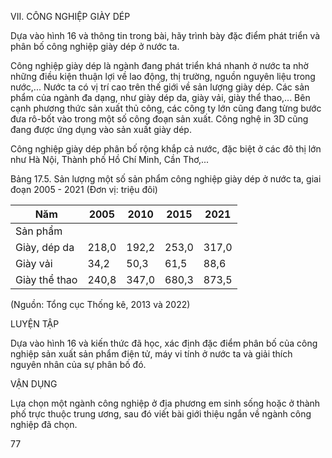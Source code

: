 VII. CÔNG NGHIỆP GIÀY DÉP

Dựa vào hình 16 và thông tin trong bài, hãy trình bày đặc điểm phát triển và phân bố công nghiệp giày dép ở nước ta.

Công nghiệp giày dép là ngành đang phát triển khá nhanh ở nước ta nhờ những điều kiện thuận lợi về lao động, thị trường, nguồn nguyên liệu trong nước,... Nước ta có vị trí cao trên thế giới về sản lượng giày dép. Các sản phẩm của ngành đa dạng, như giày dép da, giày vải, giày thể thao,... Bên cạnh phương thức sản xuất thủ công, các công ty lớn cũng đang từng bước đưa rô-bốt vào trong một số công đoạn sản xuất. Công nghệ in 3D cũng đang được ứng dụng vào sản xuất giày dép.

Công nghiệp giày dép phân bố rộng khắp cả nước, đặc biệt ở các đô thị lớn như Hà Nội, Thành phố Hồ Chí Minh, Cần Thơ,...

Bảng 17.5. Sản lượng một số sản phẩm công nghiệp giày dép ở nước ta, giai đoạn 2005 - 2021
(Đơn vị: triệu đôi)

Năm | 2005 | 2010 | 2015 | 2021
--- | --- | --- | --- | ---
Sản phẩm | | | |
Giày, dép da | 218,0 | 192,2 | 253,0 | 317,0
Giày vải | 34,2 | 50,3 | 61,5 | 88,6
Giày thể thao | 240,8 | 347,0 | 680,3 | 873,5

(Nguồn: Tổng cục Thống kê, 2013 và 2022)

LUYỆN TẬP

Dựa vào hình 16 và kiến thức đã học, xác định đặc điểm phân bố của công nghiệp sản xuất sản phẩm điện tử, máy vi tính ở nước ta và giải thích nguyên nhân của sự phân bố đó.

VẬN DỤNG

Lựa chọn một ngành công nghiệp ở địa phương em sinh sống hoặc ở thành phố trực thuộc trung ương, sau đó viết bài giới thiệu ngắn về ngành công nghiệp đã chọn.

77